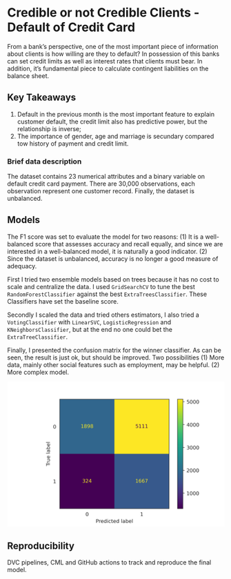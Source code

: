 # Credible or not Credible Clients - Default of Credit Card

From a bank’s perspective, one of the most important piece of information about clients is
how willing are they to default? In possession of this banks can set credit limits as well
as interest rates that clients must bear. In addition, it’s fundamental piece to calculate
contingent liabilities on the balance sheet.

## Key Takeaways

1. Default in the previous month is the most important feature to explain customer default, the credit limit also has predictive power, but the relationship is inverse; 
2. The importance of gender, age and marriage is secundary compared tow history of payment and credit limit.

### Brief data description

The dataset contains 23 numerical attributes and a binary variable on default credit card payment. There are 30,000 observations, each observation represent one customer record. Finally, the dataset is unbalanced.

## Models

The F1 score was set to evaluate the model for two reasons: (1) It is a well-balanced score that assesses accuracy and recall equally, and since we are interested in a well-balanced
model, it is naturally a good indicator. (2) Since the dataset is unbalanced, accuracy is no longer a good measure of adequacy.

First I tried two ensemble models based on trees because it has no cost to scale and centralize the data. I used `GridSearchCV` to tune the best `RandomForestClassifier` against the best `ExtraTreesClassifier`. These Classifiers have set the baseline score.

Secondly I scaled the data and tried others estimators, I also tried a `VotingClassifier` with `LinearSVC`, `LogisticRegression` and `KNeighborsClassifier`, but at the end no one could bet the `ExtraTreeClassifier`. 

Finally, I presented the confusion matrix for the winner classifier. As can be seen, the result is just ok, but should be improved. Two possibilities (1) More data, mainly other social features such as employment, may be helpful. (2) More complex model. 

![](./report/confusion.png)

## Reproducibility

DVC pipelines, CML and GitHub actions to track and reproduce the final model.